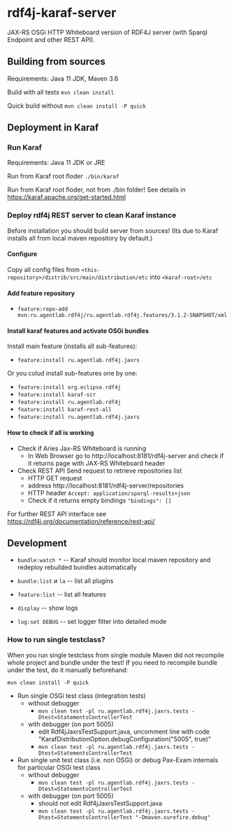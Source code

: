 # rdf4j-karaf-server

JAX-RS OSGi HTTP Whiteboard version of RDF4J server (with Sparql Endpoint and other REST API).

## Building from sources

Requirements: Java 11 JDK, Maven 3.6

Build with all tests `mvn clean install`

Quick build without `mvn clean install -P quick`

## Deployment in Karaf

### Run Karaf

Requirements: Java 11 JDK or JRE

Run from Karaf root floder `./bin/karaf`

Run from Karaf root floder, not from ./bin folder! See details in https://karaf.apache.org/get-started.html

### Deploy rdf4j REST server to clean Karaf instance

Before installation you should build server from sources! (Its due to Karaf installs all from local maven repository by default.)

#### Configure

Copy all config files from `<this-repository>/distrib/src/main/distribution/etc` into `<karaf-root>/etc`

#### Add feature repository

* `feature:repo-add mvn:ru.agentlab.rdf4j/ru.agentlab.rdf4j.features/3.1.2-SNAPSHOT/xml`

#### Install karaf features and activate OSGi bundles

Install main feature (installs all sub-features):

* `feature:install ru.agentlab.rdf4j.jaxrs`

Or you colud install sub-features one by one:

* `feature:install org.eclipse.rdf4j`
* `feature:install karaf-scr`
* `feature:install ru.agentlab.rdf4j`
* `feature:install karaf-rest-all`
* `feature:install ru.agentlab.rdf4j.jaxrs`

#### How to check if all is working

* Check if Aries Jax-RS Whiteboard is running
  * In Web Browser go to http://localhost:8181/rdf4j-server and check if it returns page with JAX-RS Whiteboard header
* Check REST API Send request to retrieve repositories list
  * HTTP GET request
  * address http://localhost:8181/rdf4j-server/repositories
  * HTTP header `Accept: application/sparql-results+json`
  * Check if it returns empty bindings `"bindings": []`

For further REST API interface see https://rdf4j.org/documentation/reference/rest-api/

## Development

* `bundle:watch *` -- Karaf should monitor local maven repository and redeploy rebuilded bundles automatically

* `bundle:list` и `la` -- list all plugins
* `feature:list` -- list all features

* `display` -- show logs
* `log:set DEBUG` -- set logger filter into detailed mode

### How to run single testclass?

When you run single testclass from single module Maven did not recompile whole project and bundle under the test! If you need to recompile bundle under the test, do it manually beforehand:

`mvn clean install -P quick`

* Run single OSGi test class (integration tests)
  * without debugger
    * `mvn clean test -pl ru.agentlab.rdf4j.jaxrs.tests -Dtest=StatementsControllerTest`
  * with debugger (on port 5005)
    * edit Rdf4jJaxrsTestSupport.java, uncomment line with code "KarafDistributionOption.debugConfiguration("5005", true)"
    * `mvn clean test -pl ru.agentlab.rdf4j.jaxrs.tests -Dtest=StatementsControllerTest`
* Run single unit test class (i.e. non OSGi) or debug Pax-Exam internals for particular OSGi test class
  * without debugger
    * `mvn clean test -pl ru.agentlab.rdf4j.jaxrs.tests -Dtest=StatementsControllerTest`
  * with debugger (on port 5005)
    * should not edit Rdf4jJaxrsTestSupport.java
    * `mvn clean test -pl ru.agentlab.rdf4j.jaxrs.tests -Dtest=StatementsControllerTest "-Dmaven.surefire.debug"`

